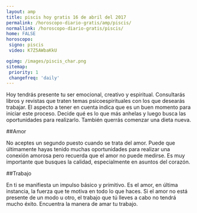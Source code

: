 ```yaml
---
layout: amp
title: piscis hoy gratis 16 de abril del 2017 
permalink: /horoscopo-diario-gratis/amp/piscis/
normallink: /horoscopo-diario-gratis/piscis/
home: FALSE
horoscopo:
 signo: piscis
 video: K7Z5AWbaKkU

ogimg: /images/piscis_char.png
sitemap:
 priority: 1
 changefreq: 'daily'
---
```



Hoy tendrás presente tu ser emocional, creativo y espiritual. Consultarás libros y revistas que traten temas psicoespirituales con los que desearás trabajar. El aspecto a tener en cuenta indica que es un buen momento para iniciar este proceso. Decide qué es lo que más anhelas y luego busca las oportunidades para realizarlo. También querrás comenzar una dieta nueva.

##Amor

No aceptes un segundo puesto cuando se trata del amor. Puede que últimamente hayas tenido muchas oportunidades para realizar una conexión amorosa pero recuerda que el amor no puede medirse. Es muy importante que busques la calidad, especialmente en asuntos del corazón.

##Trabajo

En ti se manifiesta un impulso básico y primitivo. Es el amor, en última instancia, la fuerza que te motiva en todo lo que haces. Si el amor no está presente de un modo u otro, el trabajo que tú lleves a cabo no tendrá mucho éxito. Encuentra la manera de amar tu trabajo.